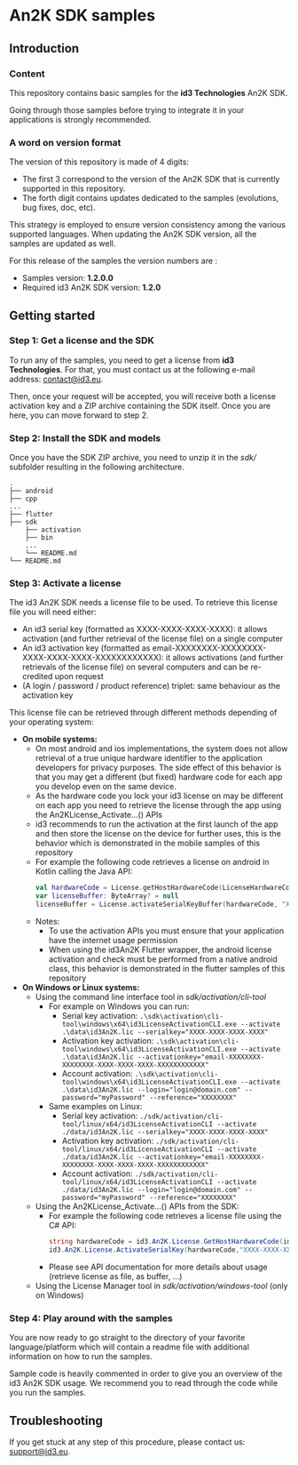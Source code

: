 # An2K SDK samples

## Introduction

### Content

This repository contains basic samples for the **id3 Technologies** An2K SDK.

Going through those samples before trying to integrate it in your applications is strongly recommended.

### A word on version format

The version of this repository is made of 4 digits:
* The first 3 correspond to the version of the An2K SDK that is currently supported in this repository.
* The forth digit contains updates dedicated to the samples (evolutions, bug fixes, doc, etc).

This strategy is employed to ensure version consistency among the various supported languages. When updating the An2K SDK version, all the samples are updated as well.

For this release of the samples the version numbers are : 
* Samples version: **1.2.0.0**
* Required id3 An2K SDK version: **1.2.0**

## Getting started

### Step 1: Get a license and the SDK

To run any of the samples, you need to get a license from **id3 Technologies**. For that, you must contact us at the following e-mail address: contact@id3.eu.

Then, once your request will be accepted, you will receive both a license activation key and a ZIP archive containing the SDK itself. Once you are here, you can move forward to step 2.

### Step 2: Install the SDK and models

Once you have the SDK ZIP archive, you need to unzip it in the *sdk/* subfolder resulting in the following architecture.

    .
    ├── android
    ├── cpp
    ...
    ├── flutter
    ├── sdk
        ├── activation
        ├── bin
        ...
        └── README.md
    └── README.md

### Step 3: Activate a license

The id3 An2K SDK needs a license file to be used. To retrieve this license file you will need either:
- An id3 serial key (formatted as XXXX-XXXX-XXXX-XXXX): it allows activation (and further retrieval of the license file) on a single computer
- An id3 activation key (formatted as email-XXXXXXXX-XXXXXXXX-XXXX-XXXX-XXXX-XXXXXXXXXXXX): it allows activations (and further retrievals of the license file) on several computers and can be re-credited upon request
- (A login / password / product reference) triplet: same behaviour as the activation key

This license file can be retrieved through different methods depending of your operating system:
- **On mobile systems:**
    - On most android and ios implementations, the system does not allow retrieval of a true unique hardware identifier to the application developers for privacy purposes. The side effect of this behavior is that you may get a different (but fixed) hardware code for each app you develop even on the same device.
    - As the hardware code you lock your id3 license on may be different on each app you need to retrieve the license through the app using the An2KLicense_Activate...() APIs
    - id3 recommends to run the activation at the first launch of the app and then store the license on the device for further uses, this is the behavior which is demonstrated in the mobile samples of this repository
    - For example the following code retrieves a license on android in Kotlin calling the Java API:
        ```kotlin
        val hardwareCode = License.getHostHardwareCode(LicenseHardwareCodeType.ANDROID)
        var licenseBuffer: ByteArray? = null
        licenseBuffer = License.activateSerialKeyBuffer(hardwareCode, "XXXX-XXXX-XXXX-XXXX", "Activated from Android")
        ```
    - Notes:
        - To use the activation APIs you must ensure that your application have the internet usage permission
        - When using the id3An2K Flutter wrapper, the android license activation and check must be performed from a native android class, this behavior is demonstrated in the flutter samples of this repository
- **On Windows or Linux systems:**
    - Using the command line interface tool in *sdk/activation/cli-tool*
        - For example on Windows you can run:
            - Serial key activation: `.\sdk\activation\cli-tool\windows\x64\id3LicenseActivationCLI.exe --activate .\data\id3An2K.lic --serialkey="XXXX-XXXX-XXXX-XXXX"`
            - Activation key activation: `.\sdk\activation\cli-tool\windows\x64\id3LicenseActivationCLI.exe --activate .\data\id3An2K.lic --activationkey="email-XXXXXXXX-XXXXXXXX-XXXX-XXXX-XXXX-XXXXXXXXXXXX"`
            - Account activation: `.\sdk\activation\cli-tool\windows\x64\id3LicenseActivationCLI.exe --activate .\data\id3An2K.lic --login="login@domain.com" --password="myPassword" --reference="XXXXXXXX"`
        - Same examples on Linux:
            - Serial key activation: `./sdk/activation/cli-tool/linux/x64/id3LicenseActivationCLI --activate ./data/id3An2K.lic --serialkey="XXXX-XXXX-XXXX-XXXX"`
            - Activation key activation: `./sdk/activation/cli-tool/linux/x64/id3LicenseActivationCLI --activate ./data/id3An2K.lic --activationkey="email-XXXXXXXX-XXXXXXXX-XXXX-XXXX-XXXX-XXXXXXXXXXXX"`
            - Account activation: `./sdk/activation/cli-tool/linux/x64/id3LicenseActivationCLI --activate ./data/id3An2K.lic --login="login@domain.com" --password="myPassword" --reference="XXXXXXXX"`
    - Using the An2KLicense_Activate...() APIs from the SDK:
        - For example the following code retrieves a license file using the C# API:
            ```c#
            string hardwareCode = id3.An2K.License.GetHostHardwareCode(id3.An2K.LicenseHardwareCodeType.WindowsOs);
            id3.An2K.License.ActivateSerialKey(hardwareCode,"XXXX-XXXX-XXXX-XXXX", "Activated through C# API", "data/id3An2K.lic");
            ```
        - Please see API documentation for more details about usage (retrieve license as file, as buffer, ...)
    - Using the License Manager tool in *sdk/activation/windows-tool* (only on Windows)

### Step 4: Play around with the samples

You are now ready to go straight to the directory of your favorite language/platform which will contain a readme file with additional information on how to run the samples.

Sample code is heavily commented in order to give you an overview of the id3 An2K SDK usage. We recommend you to read through the code while you run the samples.

## Troubleshooting

If you get stuck at any step of this procedure, please contact us: support@id3.eu.
